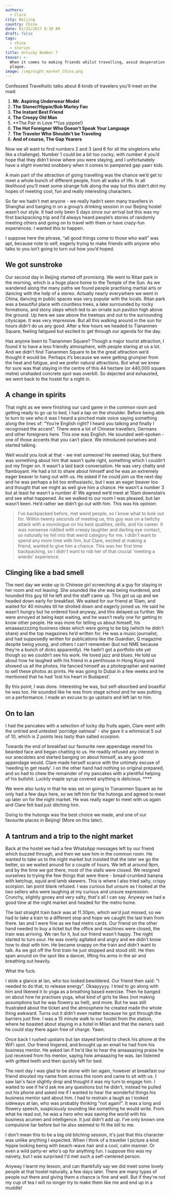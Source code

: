 ```yaml
---
authors:
  - Clare
city: Beijing
country: China
date: 01/15/2017 8:30 AM
draft: false
tags:
  - china
  - stories
title: Unlucky Number 7
teaser: >-
  When it comes to making friends whilst travelling, avoid desperation like the
  plague.
image: /img/night_market_China.png
---
```

Confessed Travelholic talks about 8 kinds of travelers you’ll meet on the road:

1. **Mr. Aspiring Underwear Model**
2. **The Stoner/Hippie/Bob Marley Fan**
3. **The Instant Best Friend**
4. **The Creepy Old Man**
5. **The Pair in Love **(us yippee!)
6. **The Hot Foreigner Who Doesn’t Speak Your Language**
7. **The Traveler Who Shouldn’t be Traveling**
8. **And of course, The Gap Yearers**

Now we all want to find numbers 2 and 3 (and 6 for all the singletons who like a challenge). Number 1 could be a bit too cocky; with number 4 you’d hope that they didn’t know where you were staying, and I unfortunately have a slight inverted snobbery when it comes to pampered gap yaarr kids.

A main part of the attraction of going travelling was the chance we’d get to meet a whole bunch of different people, from all walks of life. In all likelihood you’ll meet some strange folk along the way but this didn’t dint my hopes of meeting cool, fun and really interesting characters.

So far we hadn’t met anyone - we really hadn’t seen many travellers in Shanghai and barging in on a group’s drinking session in our Beijing hostel wasn’t our style. It had only been 5 days since our arrival but this was my first backpacking trip and I’d always heard people’s stories of randomly meeting others and going on to travel with them or have crazy-fun experiences. I wanted this to happen.

I suppose here the phrase, “all good things come to those who wait” was apt, because note to self, eagerly trying to make friends with anyone who talks to you isn’t going to turn out how you’d hoped.

## We got sunstroke

Our second day in Beijing started off promising. We went to Ritan park in the morning, which is a huge place home to the Temple of the Sun. As we wandered along the many paths we found people practising martial arts or dancing with the help of a stereo. Actually nearly everywhere we went in China, dancing in public spaces was very popular with the locals. Ritan park was a beautiful place with countless trees, a lake surrounded by rocky formations, and stony steps which led to an ornate sun pavilion high above the ground. Up here we saw above the treetops and out to the surrounding cityscape. It was very impressive. But all this walking around in the sun for hours didn’t do us any good. After a few hours we headed to Tiananmen Square, feeling fatigued but excited to get through our agenda for the day.

Has anyone been to Tiananmen Square? Though a major tourist attraction, I found it to have a less friendly atmosphere, with people staring at us a lot. And we didn’t find Tiananmen Square to be the great attraction we’d thought it would be. Perhaps it’s because we were getting grumpier from the heat and fatigue, and we prefer natural attractions. But what we knew for sure was that staying in the centre of this 44 hectare (or 440,000 square metre) unshaded concrete spot was overkill. So dejected and exhausted, we went back to the hostel for a night in.

## A change in spirits

That night as we were finishing our card game in the common room and getting ready to go up to bed, I had a tap on the shoulder. Before being able to turn to see who it was I heard a pinched male voice saying something along the lines of: “You’re English right? I heard you talking and finally I recognised the accent”. There were a lot of Chinese travellers, Germans and other foreigners here. This one was English. He sounded well-spoken - one of those accents that you can’t place. We introduced ourselves and started talking.

Well would you look at that - we met someone! He seemed okay, but there was something about him that wasn’t quite right, something which I couldn’t put my finger on. It wasn’t a laid back conversation. He was very chatty and flamboyant. He had a lot to share about himself and he was an extremely eager beaver to hang out with us. He asked if he could join us the next day and he was perhaps a bit too enthusiastic, but I was an eager beaver too and thought that we might as well give him a chance. He wasn’t a number 3 but at least he wasn’t a number 4! We agreed we’d meet at 10am downstairs and see what happened. As we walked to our room I was pleased, but Ian wasn’t keen. He’d rather we didn’t go out with him. This was his opinion:

> I've backpacked before, met weird people, so I know what to look out for. Within twenty seconds of meeting us, this guy was on a twitchy attack with a monologue on his best qualities, skills, and his career. It was nonsense riddled with creepy laughter and darting eye contact, so naturally he fell into that weird category for me. I didn't want to spend any more time with him, but Clare, excited at making a friend, wanted to give him a chance. This was her first time backpacking, so I didn't want to rob her of that crucial 'meeting a wierdo' experience.

## Clinging like a bad smell

The next day we woke up to Chinese girl screeching at a guy for staying in her room and not leaving. She sounded like she was being murdered, and hounded this guy till he left and the staff came up. This got us up and we headed down early for breakfast. We waited for our friend at 10am, and waited for 40 minutes till he strolled down and eagerly joined us. He said he wasn’t hungry but he ordered food anyway, and this delayed us further. We were annoyed at being kept waiting, and he wasn’t really one for getting to know other people. He was more for telling us about himself, his amaaaazzzzing business ideas which were going to be big (which he didn’t share) and the top magazines he’d written for. He was a music journalist, and had supposedly written for publications like the Guardian, Q magazine despite being young, and others I can’t remember (but not NME because they’re a bunch of dicks apparently). He hadn’t got a portfolio site yet though so we couldn’t see his work. He loved jazz and blues. He told us about how he laughed with his friend in a penthouse in Hong Kong and showed us all the photos. He fancied himself as a photographer and wanted to sell these photos as prints. He was going to Dubai in a few weeks and he mentioned that he had ‘lost his heart in Budapest’.

By this point, I was done. Interesting he was, but self-absorbed and boastful he was too. He sounded like he was from stage school and he was putting on a performance. I made an excuse to go upstairs and left Ian to him. 

## On to Ian

I had the pancakes with a selection of lucky dip fruits again, Clare went with the untried and untested ‘porridge oatmeal’ - she gave it a whimsical 5 out of 10, which is 2 points less tasty than salted scorpion.

Towards the end of breakfast our favourite new appendage reared his bearded face and began chatting to us. He readily refused any interest in our anecdotes and started banging on about himself, as any good appendage would. Clare made herself scarce with the untimely excuse of ’needing to get ready’. I on the other hand had nothing so original prepared, and so had to chew the remainder of my pancakes with a plentiful helping of his bullshit. Luckily maple syrup covered anything is delicious. ****

We were also lucky in that he was set on going to Tiananmen Square as he only had a few days here, so we left him for the hutongs and agreed to meet up later on for the night market. He was really eager to meet with us again and Clare felt bad just ditching him.

Going to the hutongs was the best choice we made, and one of our favourite places in Beijing! (More on this later).

## A tantrum and a trip to the night market

Back at the hostel we had a few WhatsApp messages left by our friend which buzzed through, and then we saw him in the common room. He wanted to take us to the night market but insisted that the later we go the better, so we waited around for a couple of hours. We left at around 9pm, and by the time we got there, most of the stalls were closed. We resigned ourselves to trying the few things that were there - bread-crumbed banana with ketchup, squid and lamb skewers. This is where I also tried salty, crispy scorpion. Ian point blank refused. I was curious but unsure as I looked at the two sellers who were laughing at my curious and unsure expression. Crunchy, slightly gooey and very salty, that's all I can say. Anyway we had a good time at the night market and headed for the metro home.

The last straight train back was at 11.30pm, which we'd just missed, so we had to take a train to a different stop and hope we caught the last train from there. Ian and I were fine as we had metro cards. Our friend on the other hand needed to buy a ticket but the office and machines were closed, the train was arriving. We ran for it, but our friend wasn't happy. The night started to turn sour. He was overly agitated and angry and we didn't know how to deal with him. He became snappy on the train and didn't want to talk. As we got off the first train he just stopped and stood still. He then span around on the spot like a dancer, lifting his arms in the air and breathing out heavily. 

What the fuck.

I stole a glance at Ian, who too looked bewildered. Our friend then said: "I needed to do that, to release energy". Okaayyyyy. I tried to go along with him and likened it to yoga as a breathing based exercise. Then he banged on about how he practises yoga, what kind of girls he likes (not making assumptions but he was flowery as hell), and more. But he was still frustrated about the ticket and the atmosphere he created made the whole thing awkward. Turns out it didn't even matter because he got through the barriers just fine. I was a 15 minute walk to our hostel from the station, where he boasted about staying in a hotel in Milan and that the owners said he could stay there again free of charge. Yawn.

Once back I rushed upstairs but Ian stayed behind to check his phone at the WiFi spot. Our friend lingered, and brought up an email he had from his business mentor. He asked Ian if he'd like to hear the amaaaazing praise he just received from his mentor, saying how amaaazing he was. Ian listened with gritted teeth and then quickly left for bed. 

The next day I was glad to be alone with Ian again, however at breakfast our friend shouted my name from across the room and came to sit with us. I saw Ian's face slightly drop and thought it was my turn to engage him. I waited to see if he'd ask me any questions but he didn't, instead he pulled out his phone and asked me if I wanted to hear the wonderful things his business mentor said about him. I had to restrain a laugh as I looked sideways at Ian, who was probably thinking "not again!". It was a long and flowery speech, suspiciously sounding like something he would write. From what he read out, he was a hero who was saving the world with his business acumen and intelligence. It just didn't add up. I've only known one compulsive liar before but he also seemed to fit the bill to me.

I don't mean this to be a big old bitching session, it's just that this character was unlike anything I expected. When I think of a traveller I picture a kind hippie looking being with beach-wave hair and a cool, calm manner. Or even a wild party-er who's up for anything fun. I suppose this was my naivety, but I was surprised I'd met such a self-centered person.

Anyway I learnt my lesson, and can thankfully say we did meet some lovely people at that hostel naturally, a few days later. There are many types of people out there and giving them a chance is fine and well. But if they're not my cup of tea I will no longer try to make them like me and end up in a muddle!

